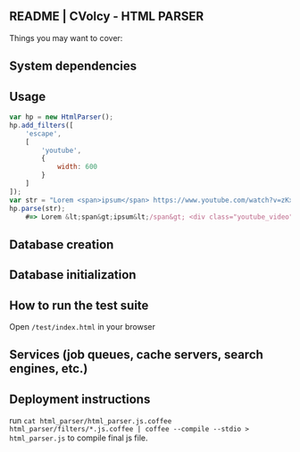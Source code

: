 README | CVolcy - HTML PARSER
----

Things you may want to cover:

## System dependencies

## Usage

```javascript
var hp = new HtmlParser();
hp.add_filters([
	'escape',
	[
		'youtube',
		{
			width: 600
		}
	]
]);
var str = "Lorem <span>ipsum</span> https://www.youtube.com/watch?v=zKx2B8WCQuw";
hp.parse(str); 
	#=> Lorem &lt;span&gt;ipsum&lt;/span&gt; <div class="youtube_video"><iframe width="600"...
```

## Database creation

## Database initialization

## How to run the test suite

Open `/test/index.html` in your browser

## Services (job queues, cache servers, search engines, etc.)

## Deployment instructions

run `cat html_parser/html_parser.js.coffee html_parser/filters/*.js.coffee | coffee --compile --stdio > html_parser.js` to compile final js file.
